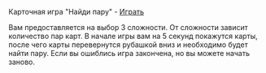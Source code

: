 Карточная игра "Найди пару" - [Играть](https://lharlequinl.github.io/Card-game/)

Вам предоставляется на выбор 3 сложности. От сложности зависит количество пар карт. 
В начале игры вам на 5 секунд покажутся карты, после чего карты перевернутся рубашкой вниз и необходимо будет найти пару. 
Если вы ошиблись игра закончена, но вы можете начать заново.
